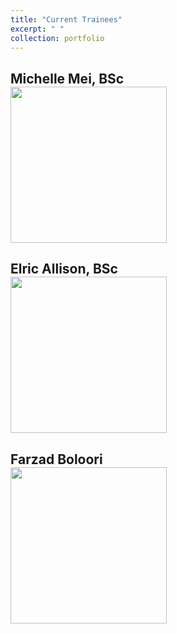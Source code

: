 ```yaml
---
title: "Current Trainees"
excerpt: " "
collection: portfolio
---
```


## Michelle Mei, BSc <br/><img src='https://raw.github.com/alkhazrb/baraa/master/images/MMei.png' width="250" height="250">

## Elric Allison, BSc <br/><img src='https://raw.github.com/alkhazrb/baraa/master/images/EAllison.png' width="250" height="250">

## Farzad Boloori <br/><img src='https://raw.github.com/alkhazrb/baraa/master/images/FBoloori.png' width="250" height="250">
